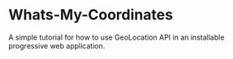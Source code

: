# Whats-My-Coordinates
A simple tutorial for how to use GeoLocation API in an installable progressive web application.

